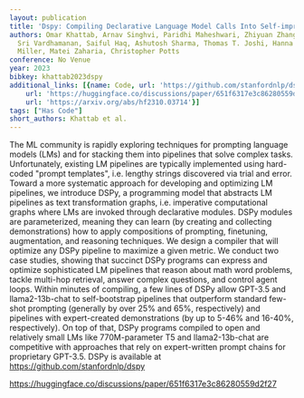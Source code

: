 ```yaml
---
layout: publication
title: 'Dspy: Compiling Declarative Language Model Calls Into Self-improving Pipelines'
authors: Omar Khattab, Arnav Singhvi, Paridhi Maheshwari, Zhiyuan Zhang, Keshav Santhanam,
  Sri Vardhamanan, Saiful Haq, Ashutosh Sharma, Thomas T. Joshi, Hanna Moazam, Heather
  Miller, Matei Zaharia, Christopher Potts
conference: No Venue
year: 2023
bibkey: khattab2023dspy
additional_links: [{name: Code, url: 'https://github.com/stanfordnlp/dspy'}, {name: Code,
    url: 'https://huggingface.co/discussions/paper/651f6317e3c86280559d2f27'}, {name: Paper,
    url: 'https://arxiv.org/abs/hf2310.03714'}]
tags: ["Has Code"]
short_authors: Khattab et al.
---
```

The ML community is rapidly exploring techniques for prompting language models (LMs) and for stacking them into pipelines that solve complex tasks. Unfortunately, existing LM pipelines are typically implemented using hard-coded "prompt templates", i.e. lengthy strings discovered via trial and error. Toward a more systematic approach for developing and optimizing LM pipelines, we introduce DSPy, a programming model that abstracts LM pipelines as text transformation graphs, i.e. imperative computational graphs where LMs are invoked through declarative modules. DSPy modules are parameterized, meaning they can learn (by creating and collecting demonstrations) how to apply compositions of prompting, finetuning, augmentation, and reasoning techniques. We design a compiler that will optimize any DSPy pipeline to maximize a given metric. We conduct two case studies, showing that succinct DSPy programs can express and optimize sophisticated LM pipelines that reason about math word problems, tackle multi-hop retrieval, answer complex questions, and control agent loops. Within minutes of compiling, a few lines of DSPy allow GPT-3.5 and llama2-13b-chat to self-bootstrap pipelines that outperform standard few-shot prompting (generally by over 25% and 65%, respectively) and pipelines with expert-created demonstrations (by up to 5-46% and 16-40%, respectively). On top of that, DSPy programs compiled to open and relatively small LMs like 770M-parameter T5 and llama2-13b-chat are competitive with approaches that rely on expert-written prompt chains for proprietary GPT-3.5. DSPy is available at https://github.com/stanfordnlp/dspy

https://huggingface.co/discussions/paper/651f6317e3c86280559d2f27